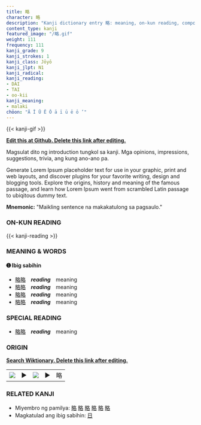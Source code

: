 ```yaml
---
title: 略
character: 略
description: "Kanji dictionary entry 略: meaning, on-kun reading, compounds, origin, related kanji"
content_type: kanji
featured_image: "/略.gif"
weight: 111
frequency: 111
kanji_grade: 9
kanji_strokes: 1
kanji_class: Jōyō
kanji_jlpt: N1
kanji_radical: 
kanji_reading: 
- DAI
- TAI
- oo-kii
kanji_meaning:
- malaki
chōon: "Ā Ī Ū Ē Ō ā ī ū ē ō ’"
---
```

[//]: # (Don't edit the line below. Kanji animated GIF code is automatically generated.)
{{< kanji-gif >}}

[//]: # (Edit below this line.)

**[Edit this at Github. Delete this link after editing.](https://github.com/tim0g/tim/tree/main/content/kanji/略/index.md)**

Magsulat dito ng introduction tungkol sa kanji. Mga opinions, impressions, suggestions, trivia, ang kung ano-ano pa.

Generate Lorem Ipsum placeholder text for use in your graphic, print and web layouts, and discover plugins for your favorite writing, design and blogging tools. Explore the origins, history and meaning of the famous passage, and learn how Lorem Ipsum went from scrambled Latin passage to ubiqitous dummy text.
 
**Mnemonic:** "Maikling sentence na makakatulong sa pagsaulo."

### ON-KUN READING

[//]: # (Don't edit the line below. ON-KUN READING code is automatically generated.)
{{< kanji-reading >}}

### MEANING & WORDS

#### ➊ **Ibig sabihin**
  - [略](../略)[略](../略)　***reading***　meaning
  - [略](../略)[略](../略)　***reading***　meaning
  - [略](../略)[略](../略)　***reading***　meaning
  - [略](../略)[略](../略)　***reading***　meaning

### SPECIAL READING
  - [略](../略)[略](../略)　***reading***　meaning

### ORIGIN

**[Search Wiktionary. Delete this link after editing.](https://wiktionary.org/wiki/略)**
<table class="kanji-table"><tr><td>
<img src="60px-略-bronze.svg.png">
</td><td>▶</td><td>
<img src="60px-略-oracle.svg.png">
</td><td>▶</td>
<td class="kanji-origin">略</td>
</tr></table>

### RELATED KANJI
- Miyembro ng pamilya: [略](../略) [略](../略) [略](../略) [略](../略) [略](../略) [略](../略)
- Magkatulad ang ibig sabihin: [日](../日)
